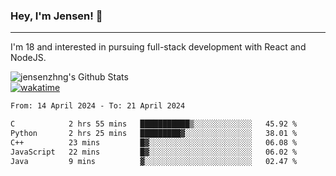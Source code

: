 ### Hey, I'm Jensen! 👋

---

I'm 18 and interested in pursuing full-stack development with React and NodeJS.

![jensenzhng's Github Stats](https://github-readme-stats.vercel.app/api?username=jensenzhng&theme=dark&show_icons=true&count_private=true)
<br />
[![wakatime](https://wakatime.com/badge/user/cbfc263d-3611-4e36-8278-8fad45fe3f62.svg)](https://wakatime.com/@cbfc263d-3611-4e36-8278-8fad45fe3f62)

<!--START_SECTION:waka-->

```txt
From: 14 April 2024 - To: 21 April 2024

C            2 hrs 55 mins   ███████████▒░░░░░░░░░░░░░   45.92 %
Python       2 hrs 25 mins   █████████▓░░░░░░░░░░░░░░░   38.01 %
C++          23 mins         █▓░░░░░░░░░░░░░░░░░░░░░░░   06.08 %
JavaScript   22 mins         █▓░░░░░░░░░░░░░░░░░░░░░░░   06.02 %
Java         9 mins          ▓░░░░░░░░░░░░░░░░░░░░░░░░   02.47 %
```

<!--END_SECTION:waka-->
